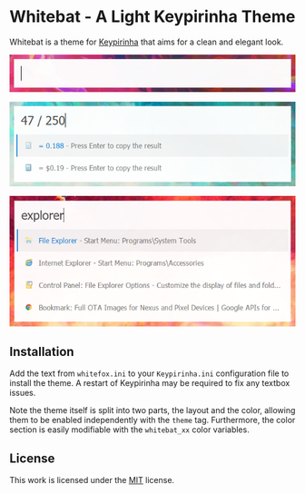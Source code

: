 # Whitebat - A Light Keypirinha Theme

Whitebat is a theme for [Keypirinha](http://keypirinha.com/) that aims for a clean and elegant look.

![screenshot0](screenshots/screenshot0.png)

![screenshot1](screenshots/screenshot1.png)

![screenshot2](screenshots/screenshot2.png)

## Installation
Add the text from `whitefox.ini` to your `Keypirinha.ini` configuration file to install the theme. A restart of Keypirinha may be required to fix any textbox issues.  

Note the theme itself is split into two parts, the layout and the color, allowing them to be enabled independently with the `theme` tag. Furthermore, the color section is easily modifiable with the `whitebat_xx` color variables.

## License
This work is licensed under the [MIT](https://opensource.org/licenses/MIT) license.
